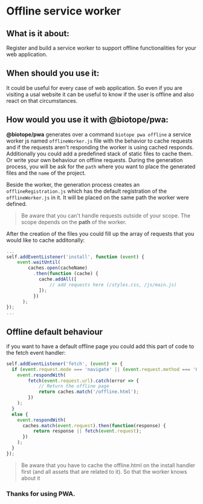 # Offline service worker

## What is it about: 

Register and build a service worker to support offline functionalities for your web application.

## When should you use it:

It could be useful for every case of web application. So even if you are visiting a usal website it can be useful to know if the user is offline and also react on that circumstances. 

## How would you use it with @biotope/pwa:

**@biotope/pwa** generates over a command `biotope pwa offline` a service worker js named `offlineWorker.js` file with the behavior to cache requests and if the requests aren't responding the worker is using cached responds. Additionally you could add a predefined stack of static files to cache them. Or write your own behaviour on offline requests. 
During the generation process, you will be ask for the `path` where you want to place the generated files and the `name` of the project.

Beside the worker, the generation process creates an `offlineRegistration.js` which has the default registration of the `offlineWorker.js` in it.
It will be placed on the same path the worker were defined.

> Be aware that you can't handle requests outside of your scope. The scope depends on the **path** of the worker.


After the creation of the files you could fill up the array of requests that you would like to cache additonally:

```js 
...
self.addEventListener('install', function (event) {
    event.waitUntil(
        caches.open(cacheName)
          .then(function (cache) {
            cache.addAll([
                // add requests here (/styles.css, /js/main.js)
            ]);
          })
      );
});
...
```

## Offline default behaviour
if you want to have a default offline page you could add this part of code to the fetch event handler:

```js
self.addEventListener('fetch', (event) => {
  if (event.request.mode === 'navigate' || (event.request.method === 'GET' && event.request.headers.get('accept').includes('text/html'))) {
    event.respondWith(
        fetch(event.request.url).catch(error => {
            // Return the offline page
            return caches.match('/offline.html');
        })
    );
  }
  else {
    event.respondWith(
      caches.match(event.request).then(function(response) {
          return response || fetch(event.request);
      })
    );
  } 
});
```

> Be aware that you have to cache the offline.html on the install handler first (and all assets that are related to it). So that the worker knows about it


### Thanks for using PWA.
